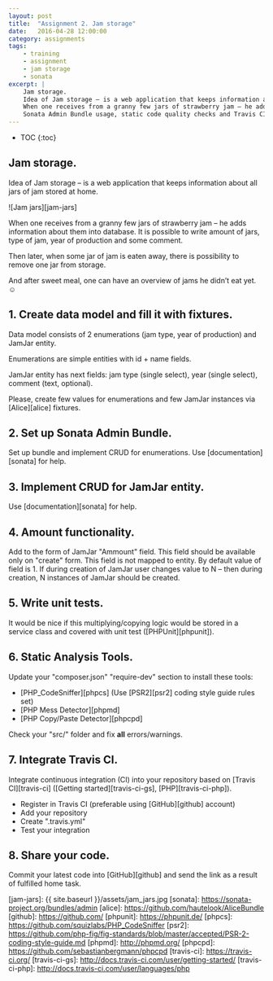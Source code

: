 ```yaml
---
layout: post
title:  "Assignment 2. Jam storage"
date:   2016-04-28 12:00:00
category: assignments
tags:
    - training
    - assignment
    - jam storage
    - sonata
excerpt: |
    Jam storage.
    Idea of Jam storage – is a web application that keeps information about all jars of jam stored at home.
    When one receives from a granny few jars of strawberry jam – he adds information about them into database.
    Sonata Admin Bundle usage, static code quality checks and Travis CI integration.
---
```

* TOC
{:toc}

## Jam storage.

Idea of Jam storage – is a web application that keeps information about all jars of jam stored at home.

![Jam jars][jam-jars]

When one receives from a granny few jars of strawberry jam – he adds information about them into database.
It is possible to write amount of jars, type of jam, year of production and some comment.

Then later, when some jar of jam is eaten away, there is possibility to remove one jar from storage.

And after sweet meal, one can have an overview of jams he didn’t eat yet. ☺

## 1. Create data model and fill it with fixtures.

Data model consists of 2 enumerations (jam type, year of production) and JamJar entity.

Enumerations are simple entities with id + name fields.

JamJar entity has next fields: jam type (single select), year (single select), comment (text, optional).

Please, create few values for enumerations and few JamJar instances via [Alice][alice] fixtures.

## 2. Set up Sonata Admin Bundle.

Set up bundle and implement CRUD for enumerations. Use [documentation][sonata] for help.

## 3. Implement CRUD for JamJar entity.

Use [documentation][sonata] for help.

## 4. Amount functionality.

Add to the form of JamJar "Ammount" field. This field should be available only on "create" form.
This field is not mapped to entity. By default value of field is 1. If during creation of JamJar user
changes value to N – then during creation, N instances of JamJar should be created.

## 5. Write unit tests.

It would be nice if this multiplying/copying logic would be stored in a service class and covered with unit test
([PHPUnit][phpunit]).

## 6. Static Analysis Tools.

Update your "composer.json" "require-dev" section to install these tools:

* [PHP_CodeSniffer][phpcs] (Use [PSR2][psr2] coding style guide rules set)
* [PHP Mess Detector][phpmd]
* [PHP Copy/Paste Detector][phpcpd]

Check your "src/" folder and fix **all** errors/warnings.
  
## 7. Integrate Travis CI.
 
Integrate continuous integration (CI) into your repository based on [Travis CI][travis-ci]
([Getting started][travis-ci-gs], [PHP][travis-ci-php]).
 
* Register in Travis CI (preferable using [GitHub][github] account)
* Add your repository
* Create ".travis.yml"
* Test your integration

## 8. Share your code.

Commit your latest code into [GitHub][github] and send the link as a result of fulfilled home task.

[jam-jars]:             {{ site.baseurl }}/assets/jam_jars.jpg
[sonata]:               https://sonata-project.org/bundles/admin
[alice]:                https://github.com/hautelook/AliceBundle
[github]:               https://github.com/
[phpunit]:              https://phpunit.de/
[phpcs]:                https://github.com/squizlabs/PHP_CodeSniffer
[psr2]:                 https://github.com/php-fig/fig-standards/blob/master/accepted/PSR-2-coding-style-guide.md
[phpmd]:                http://phpmd.org/
[phpcpd]:               https://github.com/sebastianbergmann/phpcpd
[travis-ci]:            https://travis-ci.org/
[travis-ci-gs]:         http://docs.travis-ci.com/user/getting-started/
[travis-ci-php]:        http://docs.travis-ci.com/user/languages/php